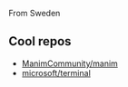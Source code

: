 From Sweden

Cool repos
----------
- [ManimCommunity/manim](https://github.com/ManimCommunity/manim)
- [microsoft/terminal](https://github.com/microsoft/terminal)
